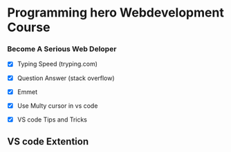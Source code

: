 # Programming hero Webdevelopment Course

### Become A Serious Web Deloper
- [x] Typing Speed (tryping.com)
- [x] Question Answer (stack overflow)
- [x] Emmet
- [x] Use Multy cursor in vs code
- [x] VS code Tips and Tricks



## VS code Extention